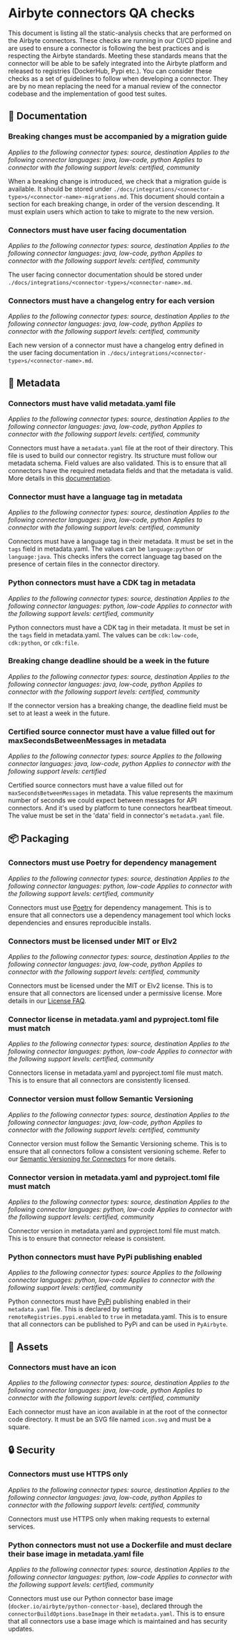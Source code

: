 # Airbyte connectors QA checks

This document is listing all the static-analysis checks that are performed on the Airbyte connectors.
These checks are running in our CI/CD pipeline and are used to ensure a connector is following the best practices and is respecting the Airbyte standards.
Meeting these standards means that the connector will be able to be safely integrated into the Airbyte platform and released to registries (DockerHub, Pypi etc.).
You can consider these checks as a set of guidelines to follow when developing a connector.
They are by no mean replacing the need for a manual review of the connector codebase and the implementation of good test suites.


## 📄 Documentation

### Breaking changes must be accompanied by a migration guide
*Applies to the following connector types: source, destination*
*Applies to the following connector languages: java, low-code, python*
*Applies to connector with the following support levels: certified, community*

When a breaking change is introduced, we check that a migration guide is available. It should be stored under  `./docs/integrations/<connector-type>s/<connector-name>-migrations.md`.
This document should contain a section for each breaking change, in order of the version descending. It must explain users which action to take to migrate to the new version.
### Connectors must have user facing documentation
*Applies to the following connector types: source, destination*
*Applies to the following connector languages: java, low-code, python*
*Applies to connector with the following support levels: certified, community*

The user facing connector documentation should be stored under `./docs/integrations/<connector-type>s/<connector-name>.md`.
### Connectors must have a changelog entry for each version
*Applies to the following connector types: source, destination*
*Applies to the following connector languages: java, low-code, python*
*Applies to connector with the following support levels: certified, community*

Each new version of a connector must have a changelog entry defined in the user facing documentation in `./docs/integrations/<connector-type>s/<connector-name>.md`.

## 📝 Metadata

### Connectors must have valid metadata.yaml file
*Applies to the following connector types: source, destination*
*Applies to the following connector languages: java, low-code, python*
*Applies to connector with the following support levels: certified, community*

Connectors must have a `metadata.yaml` file at the root of their directory. This file is used to build our connector registry. Its structure must follow our metadata schema. Field values are also validated. This is to ensure that all connectors have the required metadata fields and that the metadata is valid. More details in this [documentation](https://docs.airbyte.com/connector-development/connector-metadata-file).
### Connector must have a language tag in metadata
*Applies to the following connector types: source, destination*
*Applies to the following connector languages: java, low-code, python*
*Applies to connector with the following support levels: certified, community*

Connectors must have a language tag in their metadata. It must be set in the `tags` field in metadata.yaml. The values can be `language:python` or `language:java`. This checks infers the correct language tag based on the presence of certain files in the connector directory.
### Python connectors must have a CDK tag in metadata
*Applies to the following connector types: source, destination*
*Applies to the following connector languages: python, low-code*
*Applies to connector with the following support levels: certified, community*

Python connectors must have a CDK tag in their metadata. It must be set in the `tags` field in metadata.yaml. The values can be `cdk:low-code`, `cdk:python`, or `cdk:file`.
### Breaking change deadline should be a week in the future
*Applies to the following connector types: source, destination*
*Applies to the following connector languages: java, low-code, python*
*Applies to connector with the following support levels: certified, community*

If the connector version has a breaking change, the deadline field must be set to at least a week in the future.
### Certified source connector must have a value filled out for maxSecondsBetweenMessages in metadata
*Applies to the following connector types: source*
*Applies to the following connector languages: java, low-code, python*
*Applies to connector with the following support levels: certified*

Certified source connectors must have a value filled out for `maxSecondsBetweenMessages` in metadata. This value represents the maximum number of seconds we could expect between messages for API connectors. And it's used by platform to tune connectors heartbeat timeout. The value must be set in the 'data' field in connector's `metadata.yaml` file.

## 📦 Packaging

### Connectors must use Poetry for dependency management
*Applies to the following connector types: source, destination*
*Applies to the following connector languages: python, low-code*
*Applies to connector with the following support levels: certified, community*

Connectors must use [Poetry](https://python-poetry.org/) for dependency management. This is to ensure that all connectors use a dependency management tool which locks dependencies and ensures reproducible installs.
### Connectors must be licensed under MIT or Elv2
*Applies to the following connector types: source, destination*
*Applies to the following connector languages: java, low-code, python*
*Applies to connector with the following support levels: certified, community*

Connectors must be licensed under the MIT or Elv2 license. This is to ensure that all connectors are licensed under a permissive license. More details in our [License FAQ](https://docs.airbyte.com/developer-guides/licenses/license-faq).
### Connector license in metadata.yaml and pyproject.toml file must match
*Applies to the following connector types: source, destination*
*Applies to the following connector languages: python, low-code*
*Applies to connector with the following support levels: certified, community*

Connectors license in metadata.yaml and pyproject.toml file must match. This is to ensure that all connectors are consistently licensed.
### Connector version must follow Semantic Versioning
*Applies to the following connector types: source, destination*
*Applies to the following connector languages: java, low-code, python*
*Applies to connector with the following support levels: certified, community*

Connector version must follow the Semantic Versioning scheme. This is to ensure that all connectors follow a consistent versioning scheme. Refer to our [Semantic Versioning for Connectors](https://docs.airbyte.com/contributing-to-airbyte/#semantic-versioning-for-connectors) for more details.
### Connector version in metadata.yaml and pyproject.toml file must match
*Applies to the following connector types: source, destination*
*Applies to the following connector languages: python, low-code*
*Applies to connector with the following support levels: certified, community*

Connector version in metadata.yaml and pyproject.toml file must match. This is to ensure that connector release is consistent.
### Python connectors must have PyPi publishing enabled
*Applies to the following connector types: source*
*Applies to the following connector languages: python, low-code*
*Applies to connector with the following support levels: certified, community*

Python connectors must have [PyPi](https://pypi.org/) publishing enabled in their `metadata.yaml` file. This is declared by setting `remoteRegistries.pypi.enabled` to `true` in metadata.yaml. This is to ensure that all connectors can be published to PyPi and can be used in `PyAirbyte`.

## 💼 Assets

### Connectors must have an icon
*Applies to the following connector types: source, destination*
*Applies to the following connector languages: java, low-code, python*
*Applies to connector with the following support levels: certified, community*

Each connector must have an icon available in at the root of the connector code directory. It must be an SVG file named `icon.svg` and must be a square.

## 🔒 Security

### Connectors must use HTTPS only
*Applies to the following connector types: source, destination*
*Applies to the following connector languages: java, low-code, python*
*Applies to connector with the following support levels: certified, community*

Connectors must use HTTPS only when making requests to external services.
### Python connectors must not use a Dockerfile and must declare their base image in metadata.yaml file
*Applies to the following connector types: source, destination*
*Applies to the following connector languages: python, low-code*
*Applies to connector with the following support levels: certified, community*

Connectors must use our Python connector base image (`docker.io/airbyte/python-connector-base`), declared through the `connectorBuildOptions.baseImage` in their `metadata.yaml`.
This is to ensure that all connectors use a base image which is maintained and has security updates.
